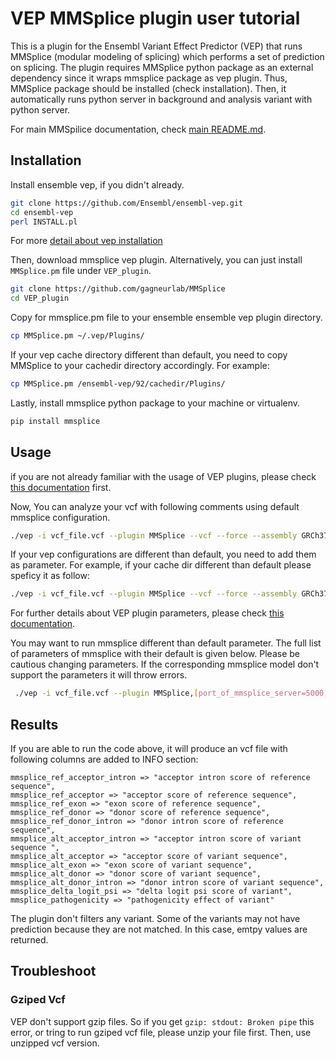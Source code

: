 # VEP MMSplice plugin user tutorial

 This is a plugin for the Ensembl Variant Effect Predictor (VEP) that runs MMSplice (modular modeling of splicing) which performs a set of prediction on splicing. The plugin requires MMSplice python package as an external dependency since it wraps mmsplice package as vep plugin. Thus, MMSplice package should be installed (check installation). Then, it automatically runs python server in background and analysis variant with python server.

For main MMSpilice documentation, check [main README.md](../README.md).

## Installation

Install ensemble vep, if you didn't already.

```bash
git clone https://github.com/Ensembl/ensembl-vep.git
cd ensembl-vep
perl INSTALL.pl
```

For more [detail about vep installation](https://github.com/Ensembl/ensembl-vep)

Then, download mmsplice vep plugin. Alternatively, you can just install `MMSplice.pm` file under `VEP_plugin`.

```bash
git clone https://github.com/gagneurlab/MMSplice
cd VEP_plugin
```

Copy for mmsplice.pm file to your ensemble ensemble vep plugin directory.
```bash
cp MMSplice.pm ~/.vep/Plugins/
```

If your vep cache directory different than default, you need to copy MMSplice to your cachedir directory accordingly. For example:
```bash
cp MMSplice.pm /ensembl-vep/92/cachedir/Plugins/
```

Lastly, install mmsplice python package to your machine or virtualenv.
```bash
pip install mmsplice
```

## Usage

if you are not already familiar with the usage of VEP plugins, please check [this documentation](https://www.ensembl.org/info/docs/tools/vep/script/vep_plugins.html) first.

Now, You can analyze your vcf with following comments using default mmsplice configuration.

```bash
./vep -i vcf_file.vcf --plugin MMSplice --vcf --force --assembly GRCh37 --cache --port 3337
```

If your vep configurations are different than default, you need to add them as parameter.
For example, if your cache dir different than default please speficy it as follow:

```bash
./vep -i vcf_file.vcf --plugin MMSplice --vcf --force --assembly GRCh37 --port 3337 --cache --dir /ensembl-vep/92/cachedir/
```

For further details about VEP plugin parameters, please check [this documentation](https://www.ensembl.org/info/docs/tools/vep/script/vep_options.html#opt_plugin).

You may want to run mmsplice different than default parameter. The full list of parameters of mmsplice with their default is given below.
Please be cautious changing parameters. If the corresponding mmsplice model don't support the parameters it will throw errors.

```bash
 ./vep -i vcf_file.vcf --plugin MMSplice,[port_of_mmsplice_server=5000],[intronl_len=100],[intronr_len=80],[exon_cut_l=0],[exon_cut_r=0],[acceptor_intron_cut=6],[donor_intron_cut=3],[acceptor_intron_len=20],[acceptor_exon_len=3],[donor_exon_len=3],[donor_intron_len=6],[acceptor_intronM],[acceptorModelFile],[exonModelFile],[donorModelFile],[donor_intronModelFile]
```

## Results

If you are able to run the code above, it will produce an vcf file with following columns are added to INFO section:

```
mmsplice_ref_acceptor_intron => "acceptor intron score of reference sequence",
mmsplice_ref_acceptor => "acceptor score of reference sequence",
mmsplice_ref_exon => "exon score of reference sequence",
mmsplice_ref_donor => "donor score of reference sequence",
mmsplice_ref_donor_intron => "donor intron score of reference sequence",
mmsplice_alt_acceptor_intron => "acceptor intron score of variant sequence ",
mmsplice_alt_acceptor => "acceptor score of variant sequence",
mmsplice_alt_exon => "exon score of variant sequence",
mmsplice_alt_donor => "donor score of variant sequence",
mmsplice_alt_donor_intron => "donor intron score of variant sequence",
mmsplice_delta_logit_psi => "delta logit psi score of variant",
mmsplice_pathogenicity => "pathogenicity effect of variant"
```

The plugin don't filters any variant. Some of the variants may not have prediction because they are not matched. In this case, emtpy values are returned.

## Troubleshoot

### Gziped Vcf

VEP don't support gzip files. So if you get `gzip: stdout: Broken pipe` this error, or tring to run gziped vcf file, please unzip your file first. Then, use unzipped vcf version.
